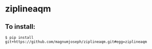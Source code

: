 # ziplineaqm

## To install:

```shell
$ pip install git+https://github.com/magnumjoseph/ziplineaqm.git#egg=ziplineaqm
```
